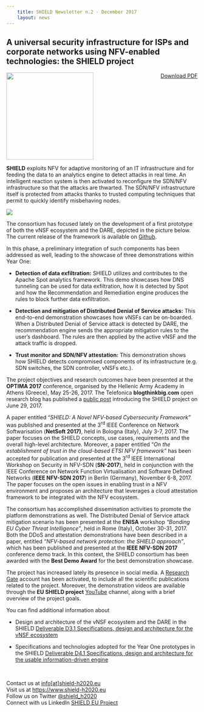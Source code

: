 ```yaml
---
    title: SHIELD Newsletter n.2 - December 2017
    layout: news
---
```


<h2>A universal security infrastructure for ISPs and corporate networks using
NFV-enabled technologies: the SHIELD project</h2>

<p>
<a target="blank" style="float:right;"
  href="{{ site.baseurl | append: '/documents/other-documents/' | append: 'shield_newsletter_2_december_2017.pdf' }}"
  class="btn btn-default">
    <i class="fa fa-download" aria-hidden="true"></i> Download PDF
</a>

</p>

<img src="{{ 'shield.png' | prepend: '/img/logo/' | prepend: site.baseurl }}"
  width="229" height="229" />

<p><strong>SHIELD</strong> exploits NFV for adaptive monitoring of an IT infrastructure and for feeding the data to an analytics engine to detect attacks in real time. An intelligent reaction system is then activated to reconfigure the SDN/NFV infrastructure so that the attacks are thwarted. The SDN/NFV infrastructure itself is protected from attacks thanks to trusted computing techniques that permit to quickly identify misbehaving nodes.</p>
<img class="img-responsive" src="{{ 'architecture.png' | prepend: '/img/misc/' | prepend: site.baseurl }}" />

<p>The consortium has focused lately on the development of a first prototype of both the vNSF ecosystem and the DARE, depicted in the picture below. The current release of the framework is available on <a href="https://github.com/shield-h2020">Github</a>.</p>
<p>In this phase, a preliminary integration of such components has been addressed as well, leading to the showcase of three demonstrations within Year One:</p>
<ul>
<li><p><strong>Detection of data exfiltration:</strong> SHIELD utilizes and contributes to the Apache Spot analytics framework. This demo showcases how DNS tunneling can be used for data exfiltration, how it is detected by Spot and how the Recommendation and Remediation engine produces the rules to block further data exfiltration.</p></li>
<li><p><strong>Detection and mitigation of Distributed Denial of Service attacks:</strong> This end-to-end demonstration showcases how vNSFs can be on-boarded. When a Distributed Denial of Service attack is detected by DARE, the recommendation engine sends the appropriate mitigation rules to the user’s dashboard. The rules are then applied by the active vNSF and the attack traffic is dropped.</p></li>
<li><p><strong>Trust monitor and SDN/NFV attestation:</strong> This demonstration shows how SHIELD detects compromised components of its infrastructure (e.g. SDN switches, the SDN controller, vNSFs etc.).</p></li>
</ul>
<p>The project objectives and research outcomes have been presented at the <strong>OPTIMA 2017</strong> conference, organised by the Hellenic Army Academy in Athens (Greece), May 25-26, 2017. The Telefonica <strong>blogthinkbig.com</strong> open research blog has published a <a href="http://en.blogthinkbig.com/2017/06/29/shield-project-applying-cognitive-security-future-virtualized-networks/">public post</a> introducing the SHIELD project on June 29, 2017.</p>
<p>A paper entitled “<em>SHIELD: A Novel NFV-based Cybersecurity Framework”</em> was published and presented at the 3<sup>rd</sup> IEEE Conference on Network Softwarisation (<strong>NetSoft 2017)</strong>, held in Bologna (Italy), July 3-7, 2017. The paper focuses on the SHIELD concepts, use cases, requirements and the overall high-level architecture. Moreover, a paper entitled “<em>On the establishment of trust in the cloud-based ETSI NFV framework”</em> has been accepted for publication and presented at the 3<sup>rd</sup> IEEE International Workshop on Security in NFV-SDN (<strong>SN-2017</strong>), held in conjunction with the IEEE Conference on Network Function Virtualisation and Software Defined Networks (<strong>IEEE NFV-SDN 2017</strong>) in Berlin (Germany), November 6-8, 2017. The paper focuses on the open issues in enabling trust in a NFV environment and proposes an architecture that leverages a cloud attestation framework to be integrated with the NFV ecosystem.</p>
<p>The consortium has accomplished dissemination activities to promote the platform demonstrations as well. The Distributed Denial of Service attack mitigation scenario has been presented at the <strong>ENISA</strong> workshop <em>“Bonding EU Cyber Threat Intelligence”</em>, held in Rome (Italy), October 30-31, 2017. Both the DDoS and attestation demonstrations have been described in a paper, entitled <em>“NFV-based network protection: the SHIELD approach”</em>, which has been published and presented at the <strong>IEEE NFV-SDN 2017</strong> conference demo track. In this context, the SHIELD consortium has been awarded with the <strong>Best Demo Award</strong> for the best demonstration showcase.</p>
<p>The project has increased lately its presence in social media. A <a href="https://www.researchgate.net/project/SHIELD-Securing-against-intruders-and-other-threats-through-a-NFV-enabled-environment">Research Gate</a> account has been activated, to include all the scientific publications related to the project. Moreover, the demonstration videos are available through the <strong>EU SHIELD project</strong> <a href="https://www.youtube.com/channel/UCXBxrz-5eReK4nSC46yks5A/videos">YouTube</a> channel, along with a brief overview of the project goals.</p>

<p>You can find additional information about</p>
<ul>
<li><p>Design and architecture of the vNSF ecosystem and the DARE in the SHIELD <a href="https://www.shield-h2020.eu/shield-h2020/documents/project-deliverables/SHIELD_D3.1_Specifications,_Design_and_Architecture_for_the_vNSF_Ecosystem_v1.0.pdf">Deliverable D3.1 Specifications, design and architecture for the vNSF ecosystem</a></p></li>
</ul>
<ul>
<li><p>Specifications and technologies adopted for the Year One prototypes in the SHIELD <a href="https://www.shield-h2020.eu/shield-h2020/documents/project-deliverables/SHIELD_D4.1_Specifications,_Design_and_Architecture_for_the_Usable_Information-Driven_Engine_v.1.0.pdf">Deliverable D4.1 Specifications, design and architecture for the usable information-driven engine</a></p></li>
</ul>

<br/>
<p>Contact us at <a
href="mailto:info@shield-h2020.eu">info[at]shield-h2020.eu</a>
<br/>
Visit us at <a href="https://www.shield-h2020.eu"
class="uri">https://www.shield-h2020.eu</a>
<br/>
Follow us on Twitter <a
href="https://twitter.com/shield_h2020">@shield_h2020</a>
<br/>
Connect with us LinkedIn <a
href="https://www.linkedin.com/company-beta/17928049/?pathWildcard=17928049">SHIELD
EU Project</a>
</p>
